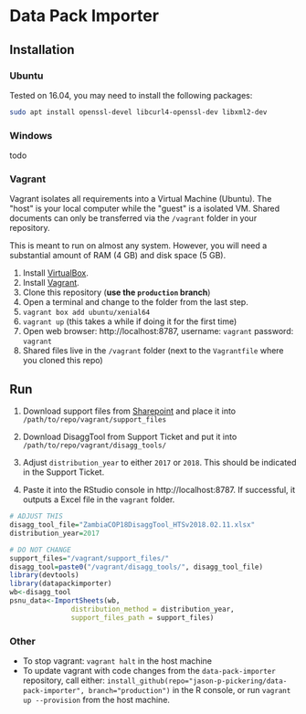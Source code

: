 # Data Pack Importer

## Installation

### Ubuntu

Tested on 16.04, you may need to install the following packages:

```bash
sudo apt install openssl-devel libcurl4-openssl-dev libxml2-dev
```

### Windows

todo


### Vagrant

Vagrant isolates all requirements into a Virtual Machine (Ubuntu). The "host" is your local computer while the "guest" is a isolated VM. Shared documents can only be transferred via the `/vagrant` folder in your repository.

This is meant to run on almost any system. However, you will need a substantial amount of RAM (4 GB) and disk space (5 GB).

1. Install [VirtualBox](https://www.virtualbox.org/wiki/Downloads).
2. Install [Vagrant](https://www.vagrantup.com/downloads).
3. Clone this repository (**use the `production` branch**)
4. Open a terminal and change to the folder from the last step.
5. `vagrant box add ubuntu/xenial64`
6. `vagrant up` (this takes a while if doing it for the first time)
7. Open web browser: http://localhost:8787, username: `vagrant` password: `vagrant`
8. Shared files live in the `/vagrant` folder (next to the `Vagrantfile` where you cloned this repo)

## Run

1. Download support files from [Sharepoint](https://www.pepfar.net/Project-Pages/collab-38/Shared%20Documents/Forms/AllItems.aspx?RootFolder=%2FProject-Pages%2Fcollab-38%2FShared%20Documents%2FCOP18%20Target%20Setting%20Process%20Improvement%2FImport%20Team&FolderCTID=0x012000C4AC9B35DC4AB84FAEEF47AE703A28CE00C799CA85D140EF45960B9C47CE99E19F&View=%7BA8BAC8D0-846B-4EFE-8763-758855081F5D%7D&InitialTabId=Ribbon%2EDocument&VisibilityContext=WSSTabPersistence#InplviewHasha8bac8d0-846b-4efe-8763-758855081f5d=RootFolder%3D%252FProject%252DPages%252Fcollab%252D38%252FShared%2520Documents%252FCOP18%2520Target%2520Setting%2520Process%2520Improvement%252FImport%2520Team) and place it into `/path/to/repo/vagrant/support_files`

2. Download DisaggTool from Support Ticket and put it into `/path/to/repo/vagrant/disagg_tools/`

3. Adjust `distribution_year` to either `2017` or `2018`. This should be indicated in the Support Ticket.

4. Paste it into the RStudio console in http://localhost:8787. If successful, it outputs a Excel file in the `vagrant` folder.


```R
# ADJUST THIS
disagg_tool_file="ZambiaCOP18DisaggTool_HTSv2018.02.11.xlsx"
distribution_year=2017

# DO NOT CHANGE
support_files="/vagrant/support_files/"
disagg_tool=paste0("/vagrant/disagg_tools/", disagg_tool_file)
library(devtools)
library(datapackimporter)
wb<-disagg_tool
psnu_data<-ImportSheets(wb,
               distribution_method = distribution_year,
               support_files_path = support_files)
```

### Other

- To stop vagrant: `vagrant halt` in the host machine
- To update vagrant with code changes from the `data-pack-importer` repository, call either: `install_github(repo="jason-p-pickering/data-pack-importer", branch="production")` in the R console, or run `vagrant up --provision` from the host machine.
